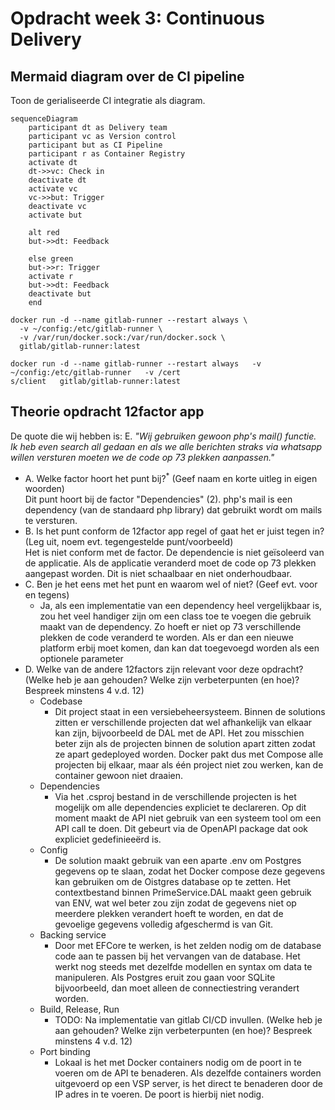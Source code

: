 # Opdracht week 3: Continuous Delivery

## Mermaid diagram over de CI pipeline
Toon de gerialiseerde CI integratie als diagram.
```mermaid
sequenceDiagram
    participant dt as Delivery team
    participant vc as Version control
    participant but as CI Pipeline
    participant r as Container Registry
    activate dt
    dt->>vc: Check in
    deactivate dt
    activate vc
    vc->>but: Trigger
    deactivate vc
    activate but
    
    alt red
    but->>dt: Feedback
    
    else green
    but->>r: Trigger
    activate r
    but->>dt: Feedback
    deactivate but
    end
```

```
docker run -d --name gitlab-runner --restart always \
  -v ~/config:/etc/gitlab-runner \
  -v /var/run/docker.sock:/var/run/docker.sock \
  gitlab/gitlab-runner:latest
```
```
docker run -d --name gitlab-runner --restart always   -v ~/config:/etc/gitlab-runner   -v /cert
s/client   gitlab/gitlab-runner:latest
```
## Theorie opdracht 12factor app

De quote die wij hebben is:
E. *"Wij gebruiken gewoon php's mail() functie. Ik heb even search all gedaan en  als we alle berichten straks via whatsapp willen versturen moeten we de code op 73 plekken aanpassen."*

- A. Welke factor hoort het punt bij?<sup>*</sup> (Geef naam en korte uitleg in eigen woorden)\
 Dit punt hoort bij de factor "Dependencies" (2). php's mail is een dependency (van de standaard php library) dat gebruikt wordt om mails te versturen. 
- B. Is het punt conform de 12factor app regel of gaat het er juist tegen in? (Leg uit, noem evt. tegengestelde punt/voorbeeld)\
  Het is niet conform met de factor. De dependencie is niet geïsoleerd van de applicatie. Als de applicatie veranderd moet de code op 73 plekken aangepast worden. Dit is niet schaalbaar en niet onderhoudbaar.
- C. Ben je het eens met het punt en waarom wel of niet? (Geef evt. voor en tegens)
  - Ja, als een implementatie van een dependency heel vergelijkbaar is, zou het veel handiger zijn om een class toe te voegen die gebruik maakt van de dependency. Zo hoeft er niet op 73 verschillende plekken de code veranderd te worden. Als er dan een nieuwe platform erbij moet komen, dan kan dat toegevoegd worden als een optionele parameter
- D. Welke van de andere 12factors zijn relevant voor deze opdracht? (Welke heb je aan gehouden? Welke zijn verbeterpunten (en hoe)? Bespreek minstens 4 v.d. 12)
  - Codebase
    - Dit project staat in een versiebeheersysteem. Binnen de solutions zitten er verschillende projecten dat wel afhankelijk van elkaar kan zijn, bijvoorbeeld de DAL met de API. Het zou misschien beter zijn als de projecten binnen de solution apart zitten zodat ze apart gedeployed worden. Docker pakt dus met Compose alle projecten bij elkaar, maar als één project niet zou werken, kan de container gewoon niet draaien. 
  - Dependencies
    - Via het .csproj bestand in de verschillende projecten is het mogelijk om alle dependencies expliciet te declareren. Op dit moment maakt de API niet gebruik van een systeem tool om een API call te doen. Dit gebeurt via de OpenAPI package dat ook expliciet gedefinieeërd is.
  - Config
    - De solution maakt gebruik van een aparte .env om Postgres gegevens op te slaan, zodat het Docker compose deze gegevens kan gebruiken om de Oistgres database op te zetten. Het contextbestand binnen PrimeService.DAL maakt geen gebruik van ENV, wat wel beter zou zijn zodat de gegevens niet op meerdere plekken verandert hoeft te worden, en dat de gevoelige gegevens volledig afgeschermd is van Git.
  - Backing service
    - Door met EFCore te werken, is het zelden nodig om de database code aan te passen bij het vervangen van de database. Het werkt nog steeds met dezelfde modellen en syntax om data te manipuleren. Als Postgres eruit zou gaan voor SQLite bijvoorbeeld, dan moet alleen de connectiestring verandert worden.
  - Build, Release, Run
    - TODO: Na implementatie van gitlab CI/CD invullen.  (Welke heb je aan gehouden? Welke zijn verbeterpunten (en hoe)? Bespreek minstens 4 v.d. 12)
  - Port binding
    - Lokaal is het met Docker containers nodig om de poort in te voeren om de API te benaderen. Als dezelfde containers worden uitgevoerd op een VSP server, is het direct te benaderen door de IP adres in te voeren. De poort is hierbij niet nodig.
